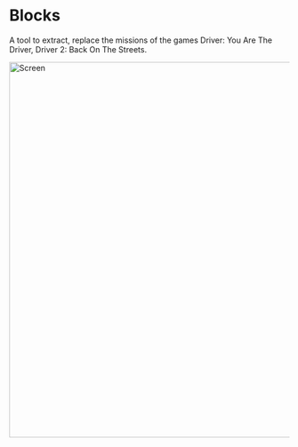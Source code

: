 # Blocks
A tool to extract, replace the missions of the games Driver: You Are The Driver, Driver 2: Back On The Streets.

<img width="676" alt="Screen" src="https://user-images.githubusercontent.com/60477645/184924436-b85f809f-d83f-4f92-84a9-deeec6aeec4d.PNG">
